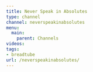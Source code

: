 ```yaml
---
title: Never Speak in Absolutes
type: channel
channel: neverspeakinabsolutes
menu:
  main:
    parent: Channels
videos:
tags:
- breadtube
url: /neverspeakinabsolutes/
---
```

